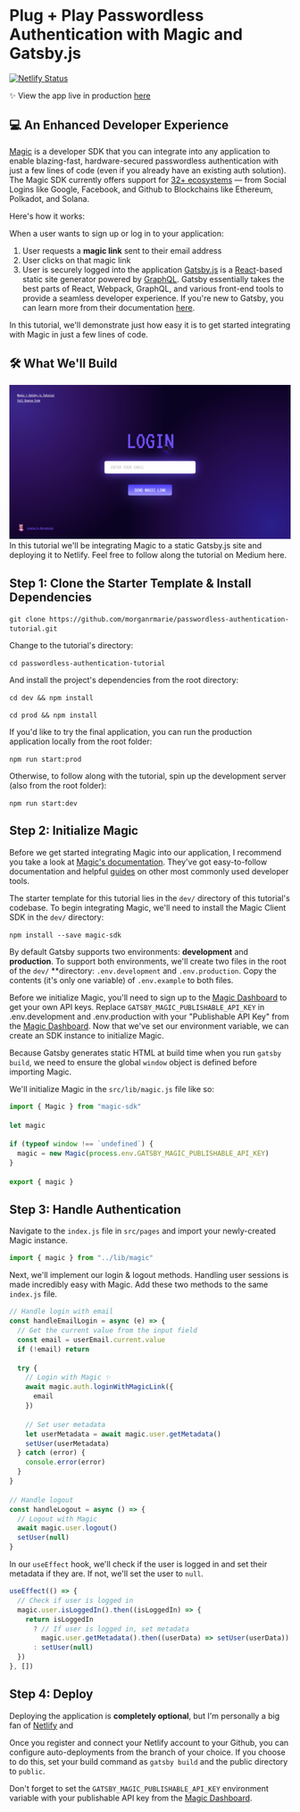 # Plug + Play Passwordless Authentication with Magic and Gatsby.js

[![Netlify Status](https://api.netlify.com/api/v1/badges/c67c9cb5-77f0-47a8-991c-f4603b84e7ff/deploy-status)](https://app.netlify.com/sites/magic-gatsby/deploys)

✨ View the app live in production [here](https://magic-gatsby.netlify.app)

## 💻 An Enhanced Developer Experience

[Magic](https://magic.link/) is a developer SDK that you can integrate into any application to enable blazing-fast, hardware-secured passwordless authentication with just a few lines of code (even if you already have an existing auth solution). The Magic SDK currently offers support for [32+ ecosystems](https://docs.magic.link/#start-building) — from Social Logins like Google, Facebook, and Github to Blockchains like Ethereum, Polkadot, and Solana.

Here's how it works:

When a user wants to sign up or log in to your application:

1. User requests a **magic link** sent to their email address
2. User clicks on that magic link
3. User is securely logged into the application
   [Gatsby.js](https://gatsbyjs.com) is a [React](https://reactjs.org/)-based static site generator powered by [GraphQL](https://graphql.org/learn/). Gatsby essentially takes the best parts of React, Webpack, GraphQL, and various front-end tools to provide a seamless developer experience. If you're new to Gatsby, you can learn more from their documentation [here](https://www.gatsbyjs.com/docs).

In this tutorial, we'll demonstrate just how easy it is to get started integrating with Magic in just a few lines of code.

## 🛠 What We'll Build

![Preview Image](app_preview.png)
In this tutorial we'll be integrating Magic to a static Gatsby.js site and deploying it to Netlify. Feel free to follow along the tutorial on Medium here.

## Step 1: Clone the Starter Template & Install Dependencies

`git clone https://github.com/morganrmarie/passwordless-authentication-tutorial.git`

Change to the tutorial's directory:

`cd passwordless-authentication-tutorial`

And install the project's dependencies from the root directory:

`cd dev && npm install`

`cd prod && npm install`

If you'd like to try the final application, you can run the production application locally from the root folder:

`npm run start:prod`

Otherwise, to follow along with the tutorial, spin up the development server (also from the root folder):

`npm run start:dev`

## Step 2: Initialize Magic

Before we get started integrating Magic into our application, I recommend you take a look at [Magic's documentation](https://docs.magic.link/). They've got easy-to-follow documentation and helpful [guides](https://magic.link/guides) on other most commonly used developer tools.

The starter template for this tutorial lies in the `dev/` directory of this tutorial's codebase. To begin integrating Magic, we'll need to install the Magic Client SDK in the `dev/` directory:

`npm install --save magic-sdk`

By default Gatsby supports two environments: **development** and **production**. To support both environments, we'll create two files in the root of the `dev/` \*\*directory: `.env.development` and `.env.production`. Copy the contents (it's only one variable) of `.env.example` to both files.

Before we initialize Magic, you'll need to sign up to the [Magic Dashboard](https://dashboard.magic.link/signup) to get your own API keys. Replace `GATSBY_MAGIC_PUBLISHABLE_API_KEY` in .env.development and .env.production with your "Publishable API Key" from the [Magic Dashboard](https://dashboard.magic.link/signup).
Now that we've set our environment variable, we can create an SDK instance to initialize Magic.

Because Gatsby generates static HTML at build time when you run `gatsby build`, we need to ensure the global `window` object is defined before importing Magic.

We'll initialize Magic in the `src/lib/magic.js` file like so:

```jsx
import { Magic } from "magic-sdk"

let magic

if (typeof window !== `undefined`) {
  magic = new Magic(process.env.GATSBY_MAGIC_PUBLISHABLE_API_KEY)
}

export { magic }
```

## Step 3: Handle Authentication

Navigate to the `index.js` file in `src/pages` and import your newly-created Magic instance.

```jsx
import { magic } from "../lib/magic"
```

Next, we'll implement our login & logout methods. Handling user sessions is made incredibly easy with Magic. Add these two methods to the same `index.js` file.

```jsx
// Handle login with email
const handleEmailLogin = async (e) => {
  // Get the current value from the input field
  const email = userEmail.current.value
  if (!email) return

  try {
    // Login with Magic ✨
    await magic.auth.loginWithMagicLink({
      email
    })

    // Set user metadata
    let userMetadata = await magic.user.getMetadata()
    setUser(userMetadata)
  } catch (error) {
    console.error(error)
  }
}

// Handle logout
const handleLogout = async () => {
  // Logout with Magic
  await magic.user.logout()
  setUser(null)
}
```

In our `useEffect` hook, we'll check if the user is logged in and set their metadata if they are. If not, we'll set the user to `null`.

```jsx
useEffect(() => {
  // Check if user is logged in
  magic.user.isLoggedIn().then((isLoggedIn) => {
    return isLoggedIn
      ? // If user is logged in, set metadata
        magic.user.getMetadata().then((userData) => setUser(userData))
      : setUser(null)
  })
}, [])
```

## Step 4: Deploy

Deploying the application is **completely optional**, but I'm personally a big fan of [Netlify](https://www.netlify.com/) and

Once you register and connect your Netlify account to your Github, you can configure auto-deployments from the branch of your choice. If you choose to do this, set your build command as `gatsby build` and the public directory to `public`.

Don't forget to set the `GATSBY_MAGIC_PUBLISHABLE_API_KEY` environment variable with your publishable API key from the [Magic Dashboard](https://dashboard.magic.link/signup).
